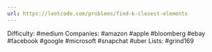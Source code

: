 ```yaml
---
url: https://leetcode.com/problems/find-k-closest-elements
---
```


Difficulty: #medium
Companies: #amazon #apple #bloomberg #ebay #facebook #google #microsoft #snapchat #uber
Lists: #grind169